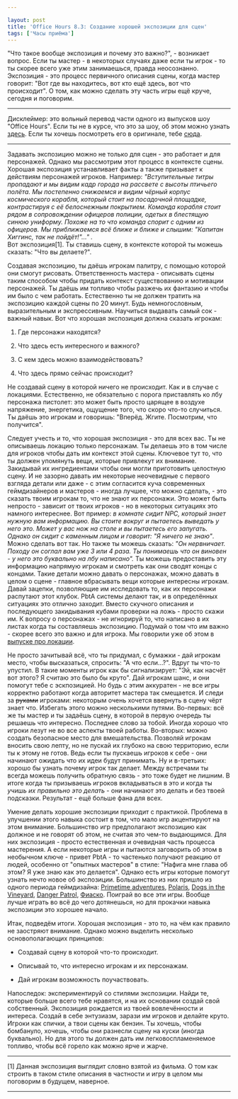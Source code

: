 ```yaml
---

layout: post
title: 'Office Hours 8.3: Создание хорошей экспозиции для сцен'
tags: ['Часы приёма']
---
```


"Что такое вообще экспозиция и почему это важно?", - возникает вопрос. Если ты мастер - в некоторых случаях даже если ты игрок - то ты скорее всего уже этим занимаешься, правда неосознанно. Экспозиция - это процесс первичного описания сцены, когда мастер говорит: "Вот где вы находитесь, вот кто ещё здесь, вот что происходит". О том, как можно сделать эту часть игры ещё круче, сегодня и поговорим.





* * *





Дисклеймер: это вольный перевод части одного из выпусков шоу "Office Hours". Если ты не в курсе, что это за шоу, об этом можно узнать [здесь](https://rpgbasement.xyz/2017-03-21-o_o_wtf/). Если ты хочешь посмотреть его в оригинале, тебе [сюда](https://www.youtube.com/playlist?list=PLAmPx8nWedFVGdrP2JmcYzdvZC8sWV5b4).  





* * *



Задавать экспозицию можно не только для сцен - это работает и для персонажей. Однако мы рассмотрим этот процесс в контексте сцены. Хорошая экспозиция устанавливает факты а также призывает к действиям персонажей игроков. Например:
_"Вступительные титры пропадают и мы видим кадр города на рассвете с высоты птичьего полёта. Мы постепенно снижаемся и видим чёрный корпус космического корабля, который стоит на посадочной площадке, контрастируя с её белоснежным покрытием. Команда корабля стоит рядом в сопровождении офицеров полиции, одетых в блестящую синюю униформу. Похоже на то что команда спорит с одним из офицеров. Мы приближаемся всё ближе и ближе и слышим: "Капитан Хиггинс, так не пойдёт!"..." ._  
Вот экспозиция[1]. Ты ставишь сцену, в контексте которой ты можешь сказать: "Что вы делаете?".

Создавая экспозицию, ты даёшь игрокам палитру, с помощью которой они смогут рисовать. Ответственность мастера - описывать сцены таким способом чтобы придать контекст существованию и мотивации персонажей. Ты даёшь им топливо чтобы разжечь их фантазию и чтобы им было с чем работать. Естественно ты не должен тратить на экспозицию каждой сцены по 20 минут. Будь немногословным, выразительным и экспрессивным. Научиться выдавать самый сок - важный навык. Вот что хорошая экспозиция должна сказать игрокам:




    
  1. Где персонажи находятся?

    
  2. Что здесь есть интересного и важного?

    
  3. С кем здесь можно взаимодействовать?

    
  4. Что здесь прямо сейчас происходит?



Не создавай сцену в которой ничего не происходит. Как и в случае с локациями. Естественно, не обязательно с порога приставлять ко лбу персонажа пистолет: это может быть просто царящее в воздухе напряжение, энергетика, ощущение того, что скоро что-то случиться. Ты даёшь это игрокам и говоришь: "Вперёд. Жгите. Посмотрим, что получится".

Следует учесть и то, что хорошая экспозиция - это для всех вас. Ты не описываешь локацию только персонажам. Ты делаешь это в том числе для игроков чтобы дать им контекст этой сцены. Ключевое тут то, что ты должен упомянуть вещи, которые привлекут их внимание. Закидывай их ингредиентами чтобы они могли приготовить целостную сцену. И не зазорно давать им некоторые неочевидные с первого взгляда детали или даже - с этим согласится куча современных геймдизайнеров и мастеров - иногда лучшее, что можно сделать, - это сказать твоим игрокам то, что не знают их персонажи. Это может быть непросто - зависит от твоих игроков - но в некоторых ситуациях это намного интереснее. Вот пример: _в комнате сидит NPC, который знает нужную вам информацию. Вы стоите вокруг и пытаетесь выведать у него это. Может у вас нож на столе и вы пытаетесь его запугать. Однако он сидит с каменным лицом и говорит: "Я ничего не знаю"_. Можно сделать вот так. Но также ты можешь сказать: _"Он нервничает. Походу он соглал вам уже 3 или 4 раза. Ты понимаешь что он виновен - у него это буквально на лбу написано"._ Ты можешь предоставить эту информацию напрямую игрокам и смотреть как они сводят концы с концами. Такие детали можно давать о персонажах, можно давать в целом о сцене - главное вбрасывать вещи которые интересны игрокам. Давай зацепки, позволяющие им исследовать то, как их персонажи распутают этот клубок. PbtA системы делают так, и в определённых ситуациях это отлично заходит. Вместо скучного описания и последующего закидывания кубами проверки на ложь - просто скажи им. К вопросу о персонажах - не игнорируй то, что написано в их листах когда ты составляешь экспозицию. Подумай о том что им важно - скорее всего это важно и для игрока. Мы говорили уже об этом в [выпуске про локации](https://rpgbasement.xyz/2017-04-22-o_o_14_1/).

Не просто зачитывай всё, что ты придумал, с бумажки - дай игрокам место, чтобы высказаться, спросить: "А что если...?". Вдруг ты что-то упустил. В такие моменты игрок как бы сигнализирует: "Эй, как насчёт вот этого? Я считаю это было бы круто". Дай игрокам шанс, и они помогут тебе с эскпозицией. Но будь с этим аккуратен - не все игры корректно работают когда авторитет мастера так смещается. И следи за <del>руками</del> игроками: некоторым очень хочется ввернуть в сцену чёрт знает что. Избегать этого можно несколькими путями. Во-первых: всё же ты мастер и ты задаёшь сцену, в которой в первую очередь ты решаешь что интересно. Последнее слово за тобой. Иногда хорошо что игроки лезут не во все аспекты твоей работы. Во-вторых: можно создать безопасное место для вмешательства. Позволяй игрокам вносить свою лепту, но не пускай их глубоко на свою территорию, если ты к этому не готов. Ведь если ты пускаешь игроков к себе - они начинают ожидать что их идеи будут принимать. Ну и в-третьих: хорошо бы узнать почему игрок так делает. Между встречами ты всегда можешь получить обратную связь - это тоже будет не лишним. В итоге когда ты призываешь игроков вкладываться в это и когда ты _учишь их правильно это делать_ - они начинают это делать и без твоей подсказки. Результат - ещё больше фана для всех.

Умение делать хорошие экспозиции приходит с практикой. Проблема в улучшении этого навыка состоит в том, что мало игр акцентируют на этом внимание. Большинство игр предполагают экспозицию как должное и не говорят об этом, не считая это чем-то выдающимся. Для них экспозиция - просто естественная и очевидная часть процесса мастерения. А если некоторые игры и пытаются заговорить об этом в необычном ключе - привет PbtA - то частенько получают реакцию от людей, особенно от "опытных мастеров" в стиле: "Нафига мне глава об этом? Я уже знаю как это делается". Однако есть игры которые помогут узнать нечто новое об экспозиции. Большинство из них пришло из одного периода геймдизайна: [Primetime adventures](http://www.dog-eared-designs.com/primetime-adventures/), [Polaris](https://index.rpg.net/display-entry.phtml?mainid=3010), [Dogs in the Vineyard](http://www.lumpley.com/dogs.html), [Danger Patrol](http://www.dangerpatrol.com/), [Фиаско](https://studio101.ru/fiasco/ST0401). Поиграй во все эти игры. Вообще лучше играть во всё до чего дотянешься, но для прокачки навыка экспозиции это хорошее начало.

Итак, подведём итоги. Хорошая экспозиция - это то, на чём как правило не заостряют внимание. Однако можно выделить несколько основополагающих принципов:




    
  * Создавай сцену в которой что-то происходит.

    
  * Описывай то, что интересно игрокам и их персонажам.

    
  * Дай игрокам возможность поучаствовать.



Напоследок: экспериментируй со стилями экспозиции. Найди те, которые больше всего тебе нравятся, и на их основании создай свой собственный. Экспозиция рождается из твоей вовлечённости и интереса. Создай в себе энтузиазм, зарази им игроков и делайте круто. Игроки как спички, а твои сцены как бензин. Ты хочешь, чтобы бомбануло, хочешь, чтобы они разнесли сцену на куски (иногда буквально). Но для этого ты должен дать им легковоспламеняемое топливо, чтобы всё горело как можно ярче и жарче.

* * *

[1] Данная экспозиция выглядит словно взятой из фильма. О том как строить в таком стиле описания в частности и игру в целом мы поговорим в будущем, наверное.

* * *
